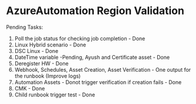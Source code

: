 # AzureAutomation Region Validation
Pending Tasks:
1. Poll the job status for checking job completion - Done
2. Linux Hybrid scenario - Done
3. DSC Linux - Done
4. DateTime variable -Pending, Ayush and  Certificate asset - Done
5. Deregister HW - Done
6. Webhook, Schedules, Asset Creation, Asset Verification  - One output for the runbook (Improve logs)
7. Automation Assets - Donot trigger verification if creation fails - Done
8. CMK - Done
9. Child runbook trigger test - Done